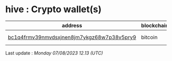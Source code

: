 # hive : Crypto wallet(s)

| address | blockchain | Balance |
|---|---|---|
| [bc1q4frmv39nmvdsxjnen8jm7ykgz68w7p38v5pry9](https://www.blockchain.com/explorer/addresses/btc/bc1q4frmv39nmvdsxjnen8jm7ykgz68w7p38v5pry9) | bitcoin | $ 584731 |

Last update : _Monday 07/08/2023 12.13 (UTC)_

